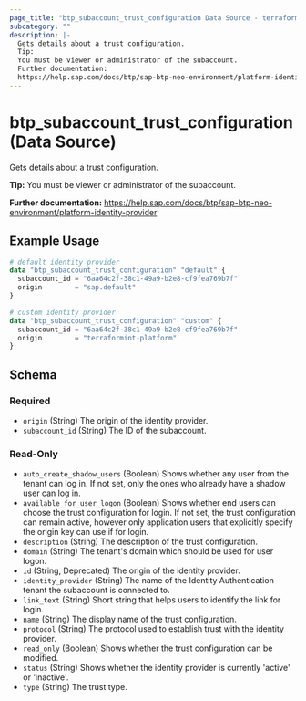 ```yaml
---
page_title: "btp_subaccount_trust_configuration Data Source - terraform-provider-btp"
subcategory: ""
description: |-
  Gets details about a trust configuration.
  Tip:
  You must be viewer or administrator of the subaccount.
  Further documentation:
  https://help.sap.com/docs/btp/sap-btp-neo-environment/platform-identity-provider
---
```


# btp_subaccount_trust_configuration (Data Source)

Gets details about a trust configuration.

__Tip:__
You must be viewer or administrator of the subaccount.

__Further documentation:__
<https://help.sap.com/docs/btp/sap-btp-neo-environment/platform-identity-provider>

## Example Usage

```terraform
# default identity provider
data "btp_subaccount_trust_configuration" "default" {
  subaccount_id = "6aa64c2f-38c1-49a9-b2e8-cf9fea769b7f"
  origin        = "sap.default"
}

# custom identity provider
data "btp_subaccount_trust_configuration" "custom" {
  subaccount_id = "6aa64c2f-38c1-49a9-b2e8-cf9fea769b7f"
  origin        = "terraformint-platform"
}
```

<!-- schema generated by tfplugindocs -->
## Schema

### Required

- `origin` (String) The origin of the identity provider.
- `subaccount_id` (String) The ID of the subaccount.

### Read-Only

- `auto_create_shadow_users` (Boolean) Shows whether any user from the tenant can log in. If not set, only the ones who already have a shadow user can log in.
- `available_for_user_logon` (Boolean) Shows whether end users can choose the trust configuration for login. If not set, the trust configuration can remain active, however only application users that explicitly specify the origin key can use if for login.
- `description` (String) The description of the trust configuration.
- `domain` (String) The tenant's domain which should be used for user logon.
- `id` (String, Deprecated) The origin of the identity provider.
- `identity_provider` (String) The name of the Identity Authentication tenant the subaccount is connected to.
- `link_text` (String) Short string that helps users to identify the link for login.
- `name` (String) The display name of the trust configuration.
- `protocol` (String) The protocol used to establish trust with the identity provider.
- `read_only` (Boolean) Shows whether the trust configuration can be modified.
- `status` (String) Shows whether the identity provider is currently 'active' or 'inactive'.
- `type` (String) The trust type.